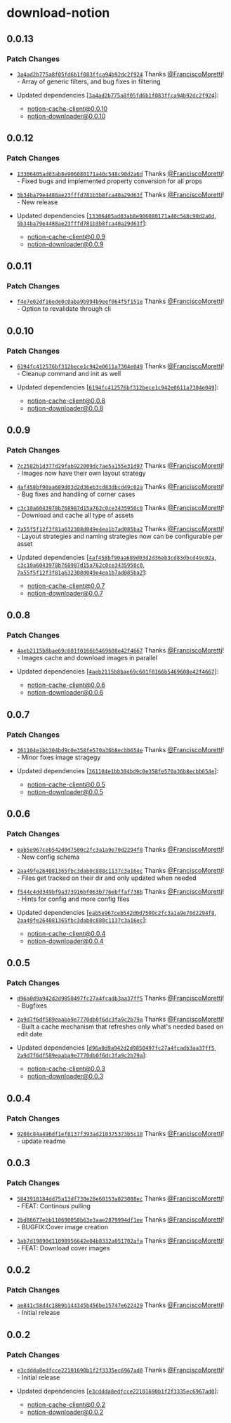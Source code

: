# download-notion

## 0.0.13

### Patch Changes

- [`3a4ad2b775a8f05fd6b1f083ffca94b92dc2f924`](https://github.com/FranciscoMoretti/notion-downloader/commit/3a4ad2b775a8f05fd6b1f083ffca94b92dc2f924) Thanks [@FranciscoMoretti](https://github.com/FranciscoMoretti)! - Array of generic filters, and bug fixes in filtering

- Updated dependencies [[`3a4ad2b775a8f05fd6b1f083ffca94b92dc2f924`](https://github.com/FranciscoMoretti/notion-downloader/commit/3a4ad2b775a8f05fd6b1f083ffca94b92dc2f924)]:
  - notion-cache-client@0.0.10
  - notion-downloader@0.0.10

## 0.0.12

### Patch Changes

- [`13306405ad03ab8e906080171a40c548c90d2a6d`](https://github.com/FranciscoMoretti/notion-downloader/commit/13306405ad03ab8e906080171a40c548c90d2a6d) Thanks [@FranciscoMoretti](https://github.com/FranciscoMoretti)! - Fixed bugs and implemented property conversion for all props

- [`5b34ba79e4488ae23fffd781b3b8fca40a29d63f`](https://github.com/FranciscoMoretti/notion-downloader/commit/5b34ba79e4488ae23fffd781b3b8fca40a29d63f) Thanks [@FranciscoMoretti](https://github.com/FranciscoMoretti)! - New release

- Updated dependencies [[`13306405ad03ab8e906080171a40c548c90d2a6d`](https://github.com/FranciscoMoretti/notion-downloader/commit/13306405ad03ab8e906080171a40c548c90d2a6d), [`5b34ba79e4488ae23fffd781b3b8fca40a29d63f`](https://github.com/FranciscoMoretti/notion-downloader/commit/5b34ba79e4488ae23fffd781b3b8fca40a29d63f)]:
  - notion-cache-client@0.0.9
  - notion-downloader@0.0.9

## 0.0.11

### Patch Changes

- [`f4e7e02df16ede0c0aba9b994b9eef064f5f151e`](https://github.com/FranciscoMoretti/notion-downloader/commit/f4e7e02df16ede0c0aba9b994b9eef064f5f151e) Thanks [@FranciscoMoretti](https://github.com/FranciscoMoretti)! - Option to revalidate through cli

## 0.0.10

### Patch Changes

- [`6194fc412576bf312bece1c942e0611a7304e049`](https://github.com/FranciscoMoretti/notion-downloader/commit/6194fc412576bf312bece1c942e0611a7304e049) Thanks [@FranciscoMoretti](https://github.com/FranciscoMoretti)! - Cleanup command and init as well

- Updated dependencies [[`6194fc412576bf312bece1c942e0611a7304e049`](https://github.com/FranciscoMoretti/notion-downloader/commit/6194fc412576bf312bece1c942e0611a7304e049)]:
  - notion-cache-client@0.0.8
  - notion-downloader@0.0.8

## 0.0.9

### Patch Changes

- [`7c2582b1d377d29fab922009dc7ae5a155e31d97`](https://github.com/FranciscoMoretti/notion-downloader/commit/7c2582b1d377d29fab922009dc7ae5a155e31d97) Thanks [@FranciscoMoretti](https://github.com/FranciscoMoretti)! - Images now have their own layout strategy

- [`4af458bf90aa689d03d2d36eb3cd83dbcd49c02a`](https://github.com/FranciscoMoretti/notion-downloader/commit/4af458bf90aa689d03d2d36eb3cd83dbcd49c02a) Thanks [@FranciscoMoretti](https://github.com/FranciscoMoretti)! - Bug fixes and handling of corner cases

- [`c3c10a6043978b768987d15a762c0ce3435950c0`](https://github.com/FranciscoMoretti/notion-downloader/commit/c3c10a6043978b768987d15a762c0ce3435950c0) Thanks [@FranciscoMoretti](https://github.com/FranciscoMoretti)! - Download and cache all type of assets

- [`7a55f5f12f3f81a632308d049e4ea1b7ad085ba2`](https://github.com/FranciscoMoretti/notion-downloader/commit/7a55f5f12f3f81a632308d049e4ea1b7ad085ba2) Thanks [@FranciscoMoretti](https://github.com/FranciscoMoretti)! - Layout strategies and naming strategies now can be configurable per asset

- Updated dependencies [[`4af458bf90aa689d03d2d36eb3cd83dbcd49c02a`](https://github.com/FranciscoMoretti/notion-downloader/commit/4af458bf90aa689d03d2d36eb3cd83dbcd49c02a), [`c3c10a6043978b768987d15a762c0ce3435950c0`](https://github.com/FranciscoMoretti/notion-downloader/commit/c3c10a6043978b768987d15a762c0ce3435950c0), [`7a55f5f12f3f81a632308d049e4ea1b7ad085ba2`](https://github.com/FranciscoMoretti/notion-downloader/commit/7a55f5f12f3f81a632308d049e4ea1b7ad085ba2)]:
  - notion-cache-client@0.0.7
  - notion-downloader@0.0.7

## 0.0.8

### Patch Changes

- [`4aeb2115b8bae69c601f0166b5469608e42f4667`](https://github.com/FranciscoMoretti/notion-downloader/commit/4aeb2115b8bae69c601f0166b5469608e42f4667) Thanks [@FranciscoMoretti](https://github.com/FranciscoMoretti)! - Images cache and download images in parallel

- Updated dependencies [[`4aeb2115b8bae69c601f0166b5469608e42f4667`](https://github.com/FranciscoMoretti/notion-downloader/commit/4aeb2115b8bae69c601f0166b5469608e42f4667)]:
  - notion-cache-client@0.0.6
  - notion-downloader@0.0.6

## 0.0.7

### Patch Changes

- [`361104e1bb304bd9c0e358fe570a36b8ecbb654e`](https://github.com/FranciscoMoretti/notion-downloader/commit/361104e1bb304bd9c0e358fe570a36b8ecbb654e) Thanks [@FranciscoMoretti](https://github.com/FranciscoMoretti)! - Minor fixes image stragegy

- Updated dependencies [[`361104e1bb304bd9c0e358fe570a36b8ecbb654e`](https://github.com/FranciscoMoretti/notion-downloader/commit/361104e1bb304bd9c0e358fe570a36b8ecbb654e)]:
  - notion-cache-client@0.0.5
  - notion-downloader@0.0.5

## 0.0.6

### Patch Changes

- [`eab5e967ceb542d0d7500c2fc3a1a9e70d2294f8`](https://github.com/FranciscoMoretti/notion-downloader/commit/eab5e967ceb542d0d7500c2fc3a1a9e70d2294f8) Thanks [@FranciscoMoretti](https://github.com/FranciscoMoretti)! - New config schema

- [`2aa49fe264081365fbc3dab0c888c1137c3a16ec`](https://github.com/FranciscoMoretti/notion-downloader/commit/2aa49fe264081365fbc3dab0c888c1137c3a16ec) Thanks [@FranciscoMoretti](https://github.com/FranciscoMoretti)! - Files get tracked on their dir and only updated when needed

- [`f544c4dd349bf9a373916bf063b776ebffaf738b`](https://github.com/FranciscoMoretti/notion-downloader/commit/f544c4dd349bf9a373916bf063b776ebffaf738b) Thanks [@FranciscoMoretti](https://github.com/FranciscoMoretti)! - Hints for config and more config files

- Updated dependencies [[`eab5e967ceb542d0d7500c2fc3a1a9e70d2294f8`](https://github.com/FranciscoMoretti/notion-downloader/commit/eab5e967ceb542d0d7500c2fc3a1a9e70d2294f8), [`2aa49fe264081365fbc3dab0c888c1137c3a16ec`](https://github.com/FranciscoMoretti/notion-downloader/commit/2aa49fe264081365fbc3dab0c888c1137c3a16ec)]:
  - notion-cache-client@0.0.4
  - notion-downloader@0.0.4

## 0.0.5

### Patch Changes

- [`d96a0d9a942d2d9850497fc27a4fcadb3aa37ff5`](https://github.com/FranciscoMoretti/notion-downloader/commit/d96a0d9a942d2d9850497fc27a4fcadb3aa37ff5) Thanks [@FranciscoMoretti](https://github.com/FranciscoMoretti)! - Bugfixes

- [`2a9d7f6df589eaaba9e7770db0f6dc3fa9c2b79a`](https://github.com/FranciscoMoretti/notion-downloader/commit/2a9d7f6df589eaaba9e7770db0f6dc3fa9c2b79a) Thanks [@FranciscoMoretti](https://github.com/FranciscoMoretti)! - Built a cache mechanism that refreshes only what's needed based on edit date

- Updated dependencies [[`d96a0d9a942d2d9850497fc27a4fcadb3aa37ff5`](https://github.com/FranciscoMoretti/notion-downloader/commit/d96a0d9a942d2d9850497fc27a4fcadb3aa37ff5), [`2a9d7f6df589eaaba9e7770db0f6dc3fa9c2b79a`](https://github.com/FranciscoMoretti/notion-downloader/commit/2a9d7f6df589eaaba9e7770db0f6dc3fa9c2b79a)]:
  - notion-cache-client@0.0.3
  - notion-downloader@0.0.3

## 0.0.4

### Patch Changes

- [`9208c84a496df1ef8137f393ad210375373b5c18`](https://github.com/FranciscoMoretti/notion-downloader/commit/9208c84a496df1ef8137f393ad210375373b5c18) Thanks [@FranciscoMoretti](https://github.com/FranciscoMoretti)! - update readme

## 0.0.3

### Patch Changes

- [`5843918184dd75a13df730e28e60153a823088ec`](https://github.com/FranciscoMoretti/notion-downloader/commit/5843918184dd75a13df730e28e60153a823088ec) Thanks [@FranciscoMoretti](https://github.com/FranciscoMoretti)! - FEAT: Continous pulling

- [`2bd86677ebb110690050b63e3aae2879994df1ee`](https://github.com/FranciscoMoretti/notion-downloader/commit/2bd86677ebb110690050b63e3aae2879994df1ee) Thanks [@FranciscoMoretti](https://github.com/FranciscoMoretti)! - BUGFIX:Cover image creation

- [`3ab7d19890d11098956642e04b8332a051702afa`](https://github.com/FranciscoMoretti/notion-downloader/commit/3ab7d19890d11098956642e04b8332a051702afa) Thanks [@FranciscoMoretti](https://github.com/FranciscoMoretti)! - FEAT: Download cover images

## 0.0.2

### Patch Changes

- [`ae841c58d4c1889b144345b456be15747e622429`](https://github.com/FranciscoMoretti/notion-downloader/commit/ae841c58d4c1889b144345b456be15747e622429) Thanks [@FranciscoMoretti](https://github.com/FranciscoMoretti)! - Initial release

## 0.0.2

### Patch Changes

- [`e3cddda8edfcce22101690b1f2f3335ec6967ad0`](https://github.com/FranciscoMoretti/notion-downloader/commit/e3cddda8edfcce22101690b1f2f3335ec6967ad0) Thanks [@FranciscoMoretti](https://github.com/FranciscoMoretti)! - Initial release

- Updated dependencies [[`e3cddda8edfcce22101690b1f2f3335ec6967ad0`](https://github.com/FranciscoMoretti/notion-downloader/commit/e3cddda8edfcce22101690b1f2f3335ec6967ad0)]:
  - notion-cache-client@0.0.2
  - notion-downloader@0.0.2
